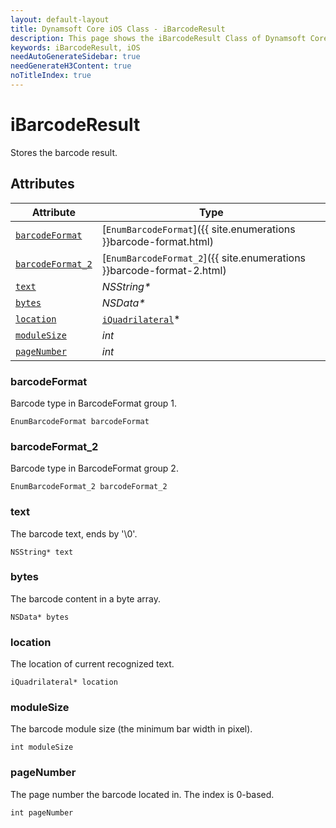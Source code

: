 ```yaml
---
layout: default-layout
title: Dynamsoft Core iOS Class - iBarcodeResult
description: This page shows the iBarcodeResult Class of Dynamsoft Core for iOS Language.
keywords: iBarcodeResult, iOS
needAutoGenerateSidebar: true
needGenerateH3Content: true
noTitleIndex: true
---
```



# iBarcodeResult
Stores the barcode result.

  
## Attributes
  
| Attribute | Type |
|---------- | ---- |
| [`barcodeFormat`](#barcodeformat) | [`EnumBarcodeFormat`]({{ site.enumerations }}barcode-format.html) |
| [`barcodeFormat_2`](#barcodeformat_2) | [`EnumBarcodeFormat_2`]({{ site.enumerations }}barcode-format-2.html) |
| [`text`](#text) | *NSString\** |
| [`bytes`](#bytes) | *NSData\** |
| [`location`](#location) | [`iQuadrilateral`](quadrilateral.md)\* |
| [`moduleSize`](#modulesize) | *int* |
| [`pageNumber`](#pagenumber) | *int* |


### barcodeFormat
Barcode type in BarcodeFormat group 1.
```objc
EnumBarcodeFormat barcodeFormat
```

### barcodeFormat_2
Barcode type in BarcodeFormat group 2.
```objc
EnumBarcodeFormat_2 barcodeFormat_2
```

### text
The barcode text, ends by '\0'.
```objc
NSString* text
```

### bytes
The barcode content in a byte array.
```objc
NSData* bytes
```

### location
The location of current recognized text.
```objc
iQuadrilateral* location
```

### moduleSize
The barcode module size (the minimum bar width in pixel).
```objc
int moduleSize
```

### pageNumber
The page number the barcode located in. The index is 0-based.
```objc
int pageNumber
```
